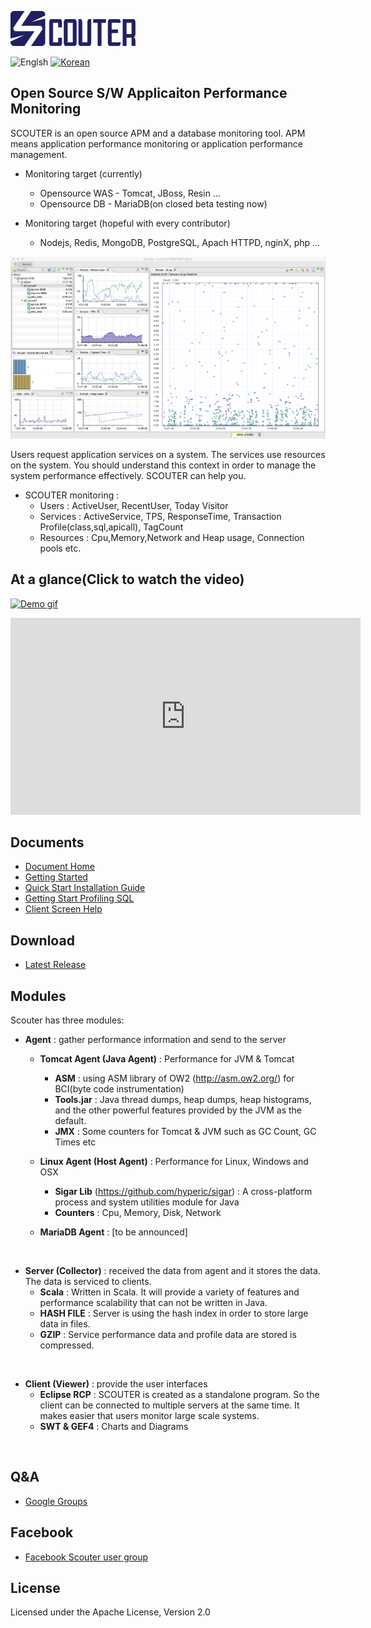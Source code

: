 ![scouter](./scouter.document/img/main/scouter-logo-w200.png)

![Englsh](https://img.shields.io/badge/language-English-red.svg) [![Korean](https://img.shields.io/badge/language-Korean-blue.svg)](README_kr.md)

## Open Source S/W Applicaiton Performance Monitoring

SCOUTER is an open source APM and a database monitoring tool.
APM means application performance monitoring or application performance management.

 - Monitoring target (currently)
   - Opensource WAS - Tomcat, JBoss, Resin ...
   - Opensource DB - MariaDB(on closed beta testing now)


 - Monitoring target (hopeful with every contributor)
   - Nodejs, Redis, MongoDB, PostgreSQL, Apach HTTPD, nginX, php ...

![Screen](./scouter.document/img/main/dashboard-sample-1.png)

Users request application services on a system.
The services use resources on the system.
You should understand this context in order to manage the system  performance effectively.
SCOUTER can help you.

- SCOUTER monitoring :
  - Users : ActiveUser, RecentUser, Today Visitor
  - Services : ActiveService, TPS, ResponseTime, Transaction Profile(class,sql,apicall), TagCount 
  - Resources : Cpu,Memory,Network and Heap usage, Connection pools etc.

## At a glance(Click to watch the video)
[![Demo gif](https://j.gifs.com/yDqbAa.gif)](https://youtu.be/iuArTzsD7Ws)

<iframe width="560" height="315" src="https://www.youtube.com/embed/iuArTzsD7Ws" frameborder="0" allowfullscreen></iframe>

## Documents
 - [Document Home](./scouter.document/index.md)
 - [Getting Started](./scouter.document/main/Getting-Started.md)
 - [Quick Start Installation Guide](./scouter.document/main/Quick-Start.md)
 - [Getting Start Profiling SQL](./scouter.document/main/Getting-Start-Profile-SQL.md)
 - [Client Screen Help](./scouter.document/client/How-To-Use-Client.md)

## Download
 - [Latest Release](https://github.com/scouter-project/scouter/releases/)

## Modules
Scouter has three modules:

- **Agent** : gather performance information and send  to the server
  - **Tomcat Agent (Java Agent)** : Performance for JVM & Tomcat
     - **ASM** :  using ASM library of OW2  (http://asm.ow2.org/) for BCI(byte code instrumentation)
     - **Tools.jar** : Java thread dumps, heap dumps, heap histograms, and the other powerful features provided by the JVM as the default.
     - **JMX** :  Some counters for Tomcat & JVM such as GC Count, GC Times etc
     
  - **Linux Agent (Host Agent)** : Performance for Linux, Windows and OSX
     - **Sigar Lib** (https://github.com/hyperic/sigar) : A cross-platform process and system utilities module for Java
     - **Counters** : Cpu, Memory, Disk, Network
     
  -  **MariaDB Agent** : [to be announced]
<br>

- **Server (Collector)** : received the data from agent and it stores the data. The data is serviced to clients.
  - **Scala** : Written in Scala. It will provide a variety of features and performance scalability that can not be written in Java.
  - **HASH FILE** : Server is using the hash index in order to store large data in files.
  - **GZIP** : Service performance data and profile data are stored is compressed.
<br>

- **Client (Viewer)** : provide the user interfaces
  - **Eclipse RCP** : SCOUTER is created as a standalone program. So the client can be connected to multiple servers at the same time. It makes easier that users monitor large scale systems.
  - **SWT & GEF4** : Charts and Diagrams
<br>

## Q&A
 - [Google Groups](https://groups.google.com/forum/#!forum/scouter-project)

## Facebook
 - [Facebook Scouter user group](https://www.facebook.com/groups/1525329794448529/)

## License
Licensed under the Apache License, Version 2.0
<br>
<br>
<br>


